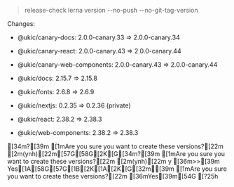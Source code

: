 
> release-check
> lerna version --no-push --no-git-tag-version


Changes:

- @ukic/canary-docs: 2.0.0-canary.33 => 2.0.0-canary.34

- @ukic/canary-react: 2.0.0-canary.43 => 2.0.0-canary.44

- @ukic/canary-web-components: 2.0.0-canary.43 => 2.0.0-canary.44

- @ukic/docs: 2.15.7 => 2.15.8

- @ukic/fonts: 2.6.8 => 2.6.9

- @ukic/nextjs: 0.2.35 => 0.2.36 (private)

- @ukic/react: 2.38.2 => 2.38.3

- @ukic/web-components: 2.38.2 => 2.38.3

[34m?[39m [1mAre you sure you want to create these versions?[22m [2m(ynh)[22m[57G[58G[2K[G[34m?[39m [1mAre you sure you want to create these versions?[22m [2m(ynh)[22m y
[36m>>[39m Yes[1A[58G[57G[1B[2K[1A[2K[G[32m✔[39m [1mAre you sure you want to create these versions?[22m [36mYes[39m[54G
[?25h
